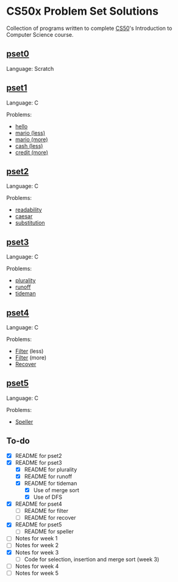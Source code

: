 # CS50x Problem Set Solutions

Collection of programs written to complete [CS50](https://cs50.harvard.edu/x/2020/)'s Introduction to Computer Science course.

## [pset0](./pset0/)

Language: Scratch

## [pset1](./pset1/)

Language: C

Problems:
* [hello](./pset1/hello/)
* [mario (less)](./pset1/mario/less/)
* [mario (more)](./pset1/mario/more/)
* [cash (less)](./pset1/cash/)
* [credit (more)](./pset1/credit/)

## [pset2](./pset2/)

Language: C

Problems:
* [readability](./pset2/readability)
* [caesar](./pset2/caesar/)
* [substitution](./pset2/substitution/)

## [pset3](./pset3/)

Language: C

Problems:
* [plurality](./pset3/plurality)
* [runoff](./pset3/runoff/)
* [tideman](./pset3/tideman/)

## [pset4](./pset4/)

Language: C

Problems:
* [Filter](./pset4/filter/less/) (less)
* [Filter](./pset4/filter/more/) (more)
* [Recover](./pset4/recover/)

## [pset5](./pset5/)

Language: C

Problems:
* [Speller](./pset5/speller/)

## To-do

- [x] README for pset2
- [x] README for pset3
    - [x] README for plurality
    - [x] README for runoff
    - [x] README for tideman
        - [x] Use of merge sort
        - [x] Use of DFS
- [x] README for pset4
    - [ ] README for filter
    - [ ] README for recover
- [x] README for pset5
    - [ ] README for speller
- [ ] Notes for week 1
- [ ] Notes for week 2
- [x] Notes for week 3
    - [ ] Code for selection, insertion and merge sort (week 3)
- [ ] Notes for week 4
- [ ] Notes for week 5
